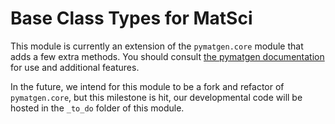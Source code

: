 
Base Class Types for MatSci
============================

This module is currently an extension of the `pymatgen.core` module that adds
a few extra methods. You should consult [the pymatgen documentation](https://pymatgen.org/) for use and additional features.

In the future, we intend for this module to be a fork and refactor of `pymatgen.core`, but this milestone is hit, our developmental code will be hosted in the `_to_do` folder of this module.

